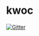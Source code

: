 # kwoc

[![Gitter](https://badges.gitter.im/kwoc/Lobby.svg)](https://gitter.im/kwoc/Lobby?utm_source=badge&utm_medium=badge&utm_campaign=pr-badge&utm_content=badge)

